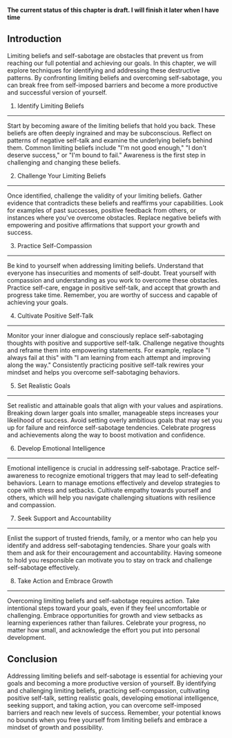 **The current status of this chapter is draft. I will finish it later when I have time**

Introduction
------------

Limiting beliefs and self-sabotage are obstacles that prevent us from reaching our full potential and achieving our goals. In this chapter, we will explore techniques for identifying and addressing these destructive patterns. By confronting limiting beliefs and overcoming self-sabotage, you can break free from self-imposed barriers and become a more productive and successful version of yourself.

1. Identify Limiting Beliefs
----------------------------

Start by becoming aware of the limiting beliefs that hold you back. These beliefs are often deeply ingrained and may be subconscious. Reflect on patterns of negative self-talk and examine the underlying beliefs behind them. Common limiting beliefs include "I'm not good enough," "I don't deserve success," or "I'm bound to fail." Awareness is the first step in challenging and changing these beliefs.

2. Challenge Your Limiting Beliefs
----------------------------------

Once identified, challenge the validity of your limiting beliefs. Gather evidence that contradicts these beliefs and reaffirms your capabilities. Look for examples of past successes, positive feedback from others, or instances where you've overcome obstacles. Replace negative beliefs with empowering and positive affirmations that support your growth and success.

3. Practice Self-Compassion
---------------------------

Be kind to yourself when addressing limiting beliefs. Understand that everyone has insecurities and moments of self-doubt. Treat yourself with compassion and understanding as you work to overcome these obstacles. Practice self-care, engage in positive self-talk, and accept that growth and progress take time. Remember, you are worthy of success and capable of achieving your goals.

4. Cultivate Positive Self-Talk
-------------------------------

Monitor your inner dialogue and consciously replace self-sabotaging thoughts with positive and supportive self-talk. Challenge negative thoughts and reframe them into empowering statements. For example, replace "I always fail at this" with "I am learning from each attempt and improving along the way." Consistently practicing positive self-talk rewires your mindset and helps you overcome self-sabotaging behaviors.

5. Set Realistic Goals
----------------------

Set realistic and attainable goals that align with your values and aspirations. Breaking down larger goals into smaller, manageable steps increases your likelihood of success. Avoid setting overly ambitious goals that may set you up for failure and reinforce self-sabotage tendencies. Celebrate progress and achievements along the way to boost motivation and confidence.

6. Develop Emotional Intelligence
---------------------------------

Emotional intelligence is crucial in addressing self-sabotage. Practice self-awareness to recognize emotional triggers that may lead to self-defeating behaviors. Learn to manage emotions effectively and develop strategies to cope with stress and setbacks. Cultivate empathy towards yourself and others, which will help you navigate challenging situations with resilience and compassion.

7. Seek Support and Accountability
----------------------------------

Enlist the support of trusted friends, family, or a mentor who can help you identify and address self-sabotaging tendencies. Share your goals with them and ask for their encouragement and accountability. Having someone to hold you responsible can motivate you to stay on track and challenge self-sabotage effectively.

8. Take Action and Embrace Growth
---------------------------------

Overcoming limiting beliefs and self-sabotage requires action. Take intentional steps toward your goals, even if they feel uncomfortable or challenging. Embrace opportunities for growth and view setbacks as learning experiences rather than failures. Celebrate your progress, no matter how small, and acknowledge the effort you put into personal development.

Conclusion
----------

Addressing limiting beliefs and self-sabotage is essential for achieving your goals and becoming a more productive version of yourself. By identifying and challenging limiting beliefs, practicing self-compassion, cultivating positive self-talk, setting realistic goals, developing emotional intelligence, seeking support, and taking action, you can overcome self-imposed barriers and reach new levels of success. Remember, your potential knows no bounds when you free yourself from limiting beliefs and embrace a mindset of growth and possibility.
